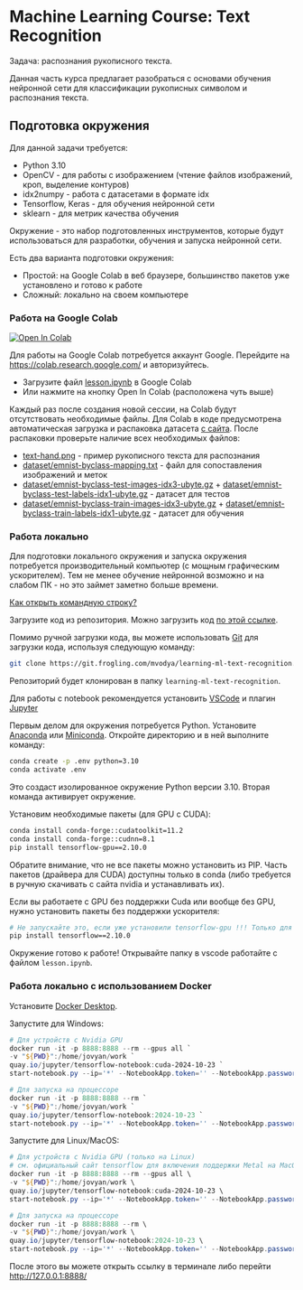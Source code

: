 # Machine Learning Course: Text Recognition

Задача: распознания рукописного текста.

Данная часть курса предлагает разобраться с основами обучения нейронной сети для классификации рукописных символом и распознания текста.

## Подготовка окружения

Для данной задачи требуется:

* Python 3.10
* OpenCV - для работы с изображением (чтение файлов изображений, кроп, выделение контуров)
* idx2numpy - работа с датасетами в формате idx
* Tensorflow, Keras - для обучения нейронной сети
* sklearn - для метрик качества обучения

Окружение - это набор подготовленных инструментов, которые будут использоваться для разработки, обучения и запуска нейронной сети.

Есть два варианта подготовки окружения:

* Простой: на Google Colab в веб браузере, большинство пакетов уже установлено и готово к работе
* Сложный: локально на своем компьютере

### Работа на Google Colab

<a target="_blank" href="https://colab.research.google.com/github/mvodya/learning-ml-text-recognition/blob/main/lesson.ipynb">
  <img src="https://colab.research.google.com/assets/colab-badge.svg" alt="Open In Colab"/>
</a>

Для работы на Google Colab потребуется аккаунт Google. Перейдите на https://colab.research.google.com/ и авторизуйтесь.

* Загрузите файл [lesson.ipynb](lesson.ipynb) в Google Colab
* Или нажмите на кнопку Open In Colab (расположена чуть выше)

Каждый раз после создания новой сессии, на Colab будут отсутствовать необходимые файлы. Для Colab в коде предусмотрена автоматическая загрузка и распаковка датасета [с сайта](https://git.frogling.com/mvodya/learning-ml-text-recognition/-/archive/main/learning-ml-text-recognition-main.tar.gz?path=dataset). После распаковки проверьте наличие всех необходимых файлов:

* [text-hand.png](text-hand.png) - пример рукописного текста для распознания
* [dataset/emnist-byclass-mapping.txt](dataset/emnist-byclass-mapping.txt) - файл для сопоставления изображений и меток
* [dataset/emnist-byclass-test-images-idx3-ubyte.gz](dataset/emnist-byclass-test-images-idx3-ubyte.gz) + [dataset/emnist-byclass-test-labels-idx1-ubyte.gz](dataset/emnist-byclass-test-labels-idx1-ubyte.gz) - датасет для тестов
* [dataset/emnist-byclass-train-images-idx3-ubyte.gz](dataset/emnist-byclass-train-images-idx3-ubyte.gz) + [dataset/emnist-byclass-train-labels-idx1-ubyte.gz](dataset/emnist-byclass-train-labels-idx1-ubyte.gz) - датасет для обучения

### Работа локально

Для подготовки локального окружения и запуска окружения потребуется производительный компьютер (с мощным графическим ускорителем). Тем не менее обучение нейронной возможно и на слабом ПК - но это займет заметно больше времени.

[Как открыть командную строку?](how_to_open_ps.md)

Загрузите код из репозитория. Можно загрузить код [по этой ссылке](https://git.frogling.com/mvodya/learning-ml-text-recognition/-/archive/main/learning-ml-text-recognition-main.zip).

Помимо ручной загрузки кода, вы можете использовать [Git](https://git-scm.com/downloads/win) для загрузки кода, используя следующую команду:

```bash
git clone https://git.frogling.com/mvodya/learning-ml-text-recognition.git
```

Репозиторий будет клонирован в папку `learning-ml-text-recognition`.

Для работы с notebook рекомендуется установить [VSCode](https://code.visualstudio.com/Download) и плагин [Jupyter](https://marketplace.visualstudio.com/items?itemName=ms-toolsai.jupyter)

Первым делом для окружения потребуется Python. Установите [Anaconda](https://www.anaconda.com/download) или [Miniconda](https://docs.anaconda.com/miniconda/). Откройте директорию и в ней выполните команду:

```bash
conda create -p .env python=3.10
conda activate .env
```

Это создаст изолированное окружение Python версии 3.10. Вторая команда активирует окружение.

Установим необходимые пакеты (для GPU с CUDA):

```bash
conda install conda-forge::cudatoolkit=11.2
conda install conda-forge::cudnn=8.1
pip install tensorflow-gpu==2.10.0
```

Обратите внимание, что не все пакеты можно установить из PIP. Часть пакетов (драйвера для CUDA) доступны только в conda (либо требуется в ручную скачивать с сайта nvidia и устанавливать их).

Если вы работаете с GPU без поддержки Cuda или вообще без GPU, нужно установить пакеты без поддержки ускорителя:

```bash
# Не запускайте это, если уже установили tensorflow-gpu !!! Только для компьютеров без Nvidia GPU
pip install tensorflow==2.10.0
```

Окружение готово к работе! Открывайте папку в vscode работайте с файлом `lesson.ipynb`.

### Работа локально с использованием Docker

Установите [Docker Desktop](https://www.docker.com/products/docker-desktop/).

Запустите для Windows:

```powershell
# Для устройств с Nvidia GPU
docker run -it -p 8888:8888 --rm --gpus all `
-v "${PWD}":/home/jovyan/work `
quay.io/jupyter/tensorflow-notebook:cuda-2024-10-23 `
start-notebook.py --ip='*' --NotebookApp.token='' --NotebookApp.password=''

# Для запуска на процессоре
docker run -it -p 8888:8888 --rm `
-v "${PWD}":/home/jovyan/work `
quay.io/jupyter/tensorflow-notebook:2024-10-23 `
start-notebook.py --ip='*' --NotebookApp.token='' --NotebookApp.password=''
```

Запустите для Linux/MacOS:

```powershell
# Для устройств с Nvidia GPU (только на Linux)
# см. официальный сайт tensorflow для включения поддержки Metal на MacOS
docker run -it -p 8888:8888 --rm --gpus all \
-v "${PWD}":/home/jovyan/work \
quay.io/jupyter/tensorflow-notebook:cuda-2024-10-23 \
start-notebook.py --ip='*' --NotebookApp.token='' --NotebookApp.password=''

# Для запуска на процессоре
docker run -it -p 8888:8888 --rm \
-v "${PWD}":/home/jovyan/work \
quay.io/jupyter/tensorflow-notebook:2024-10-23 \
start-notebook.py --ip='*' --NotebookApp.token='' --NotebookApp.password=''
```

После этого вы можете открыть ссылку в терминале либо перейти http://127.0.0.1:8888/